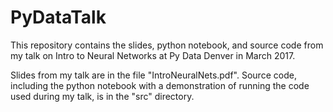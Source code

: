 # PyDataTalk

This repository contains the slides, python notebook, and source code from my talk on Intro to Neural Networks at Py Data Denver in March 2017.

Slides from my talk are in the file "IntroNeuralNets.pdf". Source code, including the python notebook with a demonstration of running the code used during my talk, is in the "src" directory.

